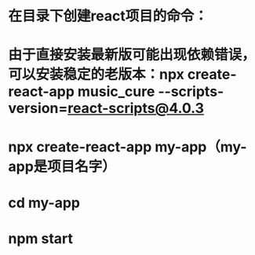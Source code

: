 # 在目录下创建react项目的命令：
# 由于直接安装最新版可能出现依赖错误，可以安装稳定的老版本：npx create-react-app music_cure --scripts-version=react-scripts@4.0.3
# npx create-react-app my-app（my-app是项目名字）
# cd my-app
# npm start
